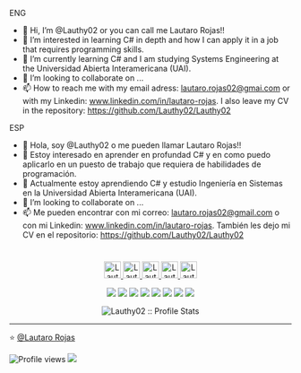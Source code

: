 ENG
- 👋 Hi, I’m @Lauthy02 or you can call me Lautaro Rojas!!
- 👀 I’m interested in learning C# in depth and how I can apply it in a job that requires programming skills.
- 🌱 I’m currently learning C# and I am studying Systems Engineering at the Universidad Abierta Interamericana (UAI).
- 💞️ I’m looking to collaborate on ...
- 📫 How to reach me with my email adress: lautaro.rojas02@gmai.com or with my Linkedin: www.linkedin.com/in/lautaro-rojas. I also leave my CV in the repository: https://github.com/Lauthy02/Lauthy02

ESP
- 👋 Hola, soy @Lauthy02 o me pueden llamar Lautaro Rojas!!
- 👀 Estoy interesado en aprender en profundad C# y en como puedo aplicarlo en un puesto de trabajo que requiera de habilidades de programación.
- 🌱 Actualmente estoy aprendiendo C# y estudio Ingeniería en Sistemas en la Universidad Abierta Interamericana (UAI).
- 💞️ I’m looking to collaborate on ...
- 📫 Me pueden encontrar con mi correo: lautaro.rojas02@gmail.com o con mi Linkedin: www.linkedin.com/in/lautaro-rojas. También les dejo mi CV en el repositorio: https://github.com/Lauthy02/Lauthy02

<h1></h1>

<p align="center">
  <a href="https://linkedin.com/in/lautaro-rojas">
    <img src="https://www.vectorlogo.zone/logos/linkedin/linkedin-icon.svg" alt="Lautaro Rojas's LinkedIn Profile" height="30" width="30">
  </a>

  <a href="https://stackoverflow.com/users/18413052/lautaro-rojas">
    <img src="https://www.vectorlogo.zone/logos/stackoverflow/stackoverflow-icon.svg" alt="Lautaro Rojas's Stack Overflow Profile" height="30" width="30">
  </a>
  
  <a href="https://api.whatsapp.com/send/?phone=5491162487183&text&app_absent=0">
    <img src="https://www.vectorlogo.zone/logos/whatsapp/whatsapp-icon.svg" alt="Lautaro Rojas's WhatsApp" height="30" width="30">
  </a>
  
  <a href="https://t.me/Lauthy_02">
    <img src="https://www.vectorlogo.zone/logos/telegram/telegram-icon.svg" alt="Lautaro Rojas's Telegram" height="30" width="30">
  </a>
  
  <a href="lautaro.rojas02@gmail.com">
    <img src="https://www.vectorlogo.zone/logos/gmail/gmail-icon.svg" alt="Lautaro Rojas's Gmail" height="30" width="30">
  </a>
</p>
<p align="center">
  <img src="http://img.shields.io/badge/-Visual_Studio-007ACC?style=flat&logo=VisualStudio&logoColor=white">
   <img src="http://img.shields.io/badge/-C_Sharp-007ACC?style=flat&logo=csharp&logoColor=white">
  <img src="http://img.shields.io/badge/-C-4285F4?style=flat&logo=c&logoColor=white">
  <img src="http://img.shields.io/badge/-C_++-4AD1F5?style=flat&logo=cplusplus&logoColor=white">
  <img src="http://img.shields.io/badge/-COBOL-4285F4?style=flat">
  <img src="http://img.shields.io/badge/-Github-000000? style=flat& logo=github&logo Color=FFFFFF">
  <img src="http://img.shields.io/badge/-Google%20Cloud%20Platform-4285F4?style=flat&logo=google%20cloud&logoColor=white">
  <img src="http://img.shields.io/badge/-Office-red?style=flat&logo=microsoftoffice&logoColor=white"> 
</p>

<p align="center"><img src="https://github-readme-stats.vercel.app/api?username=Lauthy02&show_icons=true&theme=algolia" alt="Lauthy02 :: Profile Stats" /></p>

---

⭐️ [@Lautaro Rojas](https://github.com/Lauthy02)

![Profile views](https://gpvc.arturio.dev/Lauthy02)  <img src="https://img.shields.io/github/followers/Lauthy02?label=Follow" style=" float:left, margin-right:10px" />
